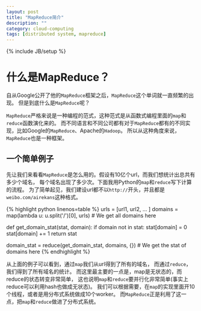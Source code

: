 ```yaml
---
layout: post
title: "MapReduce简介"
description: ""
category: cloud-computing
tags: [distributed system, mapreduce]
---
```

{% include JB/setup %}

# 什么是MapReduce？

自从Google公开了他的`MapReduce`框架之后，`MapReduce`这个单词就一直频繁的出现。
但是到底什么是`MapReduce`呢？

`MapReduce`严格来说是一种编程的范式，这种范式是从函数式编程里面的`map`和`reduce`函数演化来的。
而不同语言和不同公司都有对于`MapReduce`都有的不同实现，比如Google的`MapReduce`、Apache的`Hadoop`。
所以从这种角度来说，`MapReduce`也是一种框架。

## 一个简单例子

先让我们来看看`MapReduce`是怎么用的。假设有10亿个url，而我们想统计出总共有多少个域名，
每个域名出现了多少次。下面我用Python的`map`和`reduce`写下计算的流程。
为了简单起见，我们建设url都不以`http://`开头，并且都是`weibo.com/airekans`这种格式。

{% highlight python linenos=table %}
urls = [url1, url2, ... ]
domains = map(lambda u: u.split('/')[0], urls) # We get all domains here

def get_domain_stat(stat, domain):
    if domain not in stat:
        stat[domain] = 0
    stat[domain] += 1
    return stat

domain_stat = reduce(get_domain_stat, domains, {}) # We get the stat of domains here
{% endhighlight %}

从上面的例子可以看到，通过`map`我们从url得到了所有的域名，
而通过`reduce`，我们得到了所有域名的统计。
而这里最主要的一点是，map是无状态的，而reduce的状态转变非常简单，
这也说明`map`和`reduce`要并行化非常简单(事实上reduce可以利用hash也做成无状态)。
我们可以根据需要，在`map`的实现里面开10个线程，或者是用分布式系统做成10个worker。
而`MapReduce`正是利用了这一点，把`map`和`reduce`做进了分布式系统。

